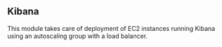 ## Kibana

This module takes care of deployment of EC2 instances running Kibana using
an autoscaling group with a load balancer.
